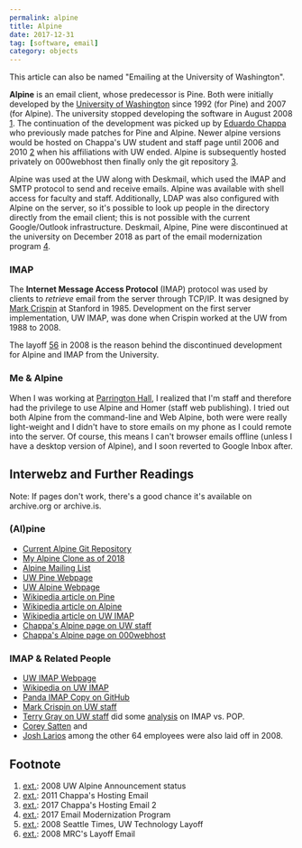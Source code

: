 ```yaml
---
permalink: alpine
title: Alpine
date: 2017-12-31
tag: [software, email]
category: objects
---
```


This article can also be named "Emailing at the University of Washington".

**Alpine** is an email client, whose predecessor is Pine. Both were initially developed by the [University of Washington](uw) since 1992 (for Pine) and 2007 (for Alpine). The university stopped developing the software in August 2008 [1](#footnote). The continuation of the development was picked up by [Eduardo Chappa](eduardo_chappa) who previously made patches for Pine and Alpine. Newer alpine versions would be hosted on Chappa's UW student and staff page until 2006 and 2010 [2](#footnote) when his affiliations with UW ended. Alpine is subsequently hosted privately on 000webhost then finally only the git repository [3](#footnote).

Alpine was used at the UW along with Deskmail, which used the IMAP and SMTP protocol to send and receive emails. Alpine was available with shell access for faculty and staff. Additionally, LDAP was also configured with Alpine on the server, so it's possible to look up people in the directory directly from the email client; this is not possible with the current Google/Outlook infrastructure. Deskmail, Alpine, Pine were discontinued at the university on December 2018 as part of the email modernization program [4](#footnote).

### IMAP

The **Internet Message Access Protocol** (IMAP) protocol was used by clients to _retrieve_ email from the server through TCP/IP. 
It was designed by [Mark Crispin](https://en.wikipedia.org/wiki/Mark_Crispin) at Stanford in 1985. Development on the first server implementation, UW IMAP, was done when Crispin worked at the UW from 1988 to 2008. 

The layoff [5](#footnote)[6](#footnote) in 2008 is the reason behind the discontinued development for Alpine and IMAP from the University.

### Me & Alpine

When I was working at [Parrington Hall](PAR), I realized that I'm staff and therefore had the privilege to use Alpine and Homer (staff web publishing). I tried out both Alpine from the command-line and Web Alpine, both were were really light-weight and I didn't have to store emails on my phone as I could remote into the server. Of course, this means I can't browser emails offline (unless I have a desktop version of Alpine), and I soon reverted to Google Inbox after.

## Interwebz and Further Readings

Note: If pages don't work, there's a good chance it's available on archive.org or archive.is.

### (Al)pine

* [Current Alpine Git Repository](http://repo.or.cz/alpine.git)
* [My Alpine Clone as of 2018](https://github.com/khoin/alpine-clone/)
* [Alpine Mailing List](http://mailman13.u.washington.edu/mailman/listinfo/alpine-info)
* [UW Pine Webpage](http://www.washington.edu/pine/)
* [UW Alpine Webpage](http://www.washington.edu/alpine/)
* [Wikipedia article on Pine](https://en.wikipedia.org/wiki/Pine_(email_client))
* [Wikipedia article on Alpine](https://en.wikipedia.org/wiki/Alpine_(email_client))
* [Wikipedia article on UW IMAP](https://en.wikipedia.org/wiki/UW_IMAP)
* [Chappa's Alpine page on UW staff](https://web.archive.org/web/20100109134410/http://staff.washington.edu:80/chappa/alpine/)
* [Chappa's Alpine page on 000webhost](https://web.archive.org/web/20170112210621/http://patches.freeiz.com/)

### IMAP & Related People

* [UW IMAP Webpage](https://www.washington.edu/imap/)
* [Wikipedia on UW IMAP](https://en.wikipedia.org/wiki/UW_IMAP)
* [Panda IMAP Copy on GitHub](https://github.com/jonabbey/panda-imap)
* [Mark Crispin on UW staff](https://web.archive.org/web/20080516133512/http://staff.washington.edu:80/mrc/)
* [Terry Gray on UW staff](http://staff.washington.edu/gray/) did some [analysis](http://staff.washington.edu/gray/papers/imap.vs.pop.brief.html) on IMAP vs. POP.
* [Corey Satten](corey_satten) and 
* [Josh Larios](josh_larios) among the other 64 employees were also laid off in 2008.

## Footnote

1. [ext.](http://mailman13.u.washington.edu/pipermail/alpine-info/2008-August/001071.html): 2008 UW Alpine Announcement status
2. [ext.](http://mailman13.u.washington.edu/pipermail/alpine-info/2011-January/003833.html): 2011 Chappa's Hosting Email
3. [ext.](http://mailman13.u.washington.edu/pipermail/alpine-info/2017-November/007743.html): 2017 Chappa's Hosting Email 2
4. [ext.](http://archive.is/wO92P): 2017 Email Modernization Program
5. [ext.](https://www.seattletimes.com/seattle-news/uw-lays-off-technology-workers/): 2008 Seattle Times, UW Technology Layoff
6. [ext.](http://mailman13.u.washington.edu/pipermail/imap-protocol/2008-May/000866.html): 2008 MRC's Layoff Email